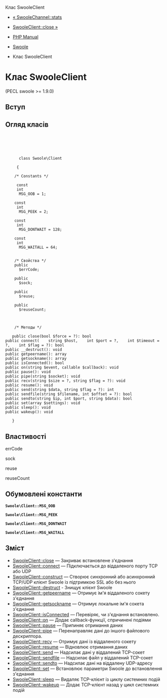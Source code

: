 Клас SwooleClient

-   [« SwooleChannel::stats](swoole-channel.stats.html)
    
-   [SwooleClient::close »](swoole-client.close.html)
    
-   [PHP Manual](index.html)
    
-   [Swoole](book.swoole.html)
    
-   Клас SwooleClient
    

# Клас SwooleClient

(PECL swoole >= 1.9.0)

## Вступ

## Огляд класів

```classsynopsis



    
     
      class Swoole\Client
     
     {

    /* Constants */
    
     const
     int
      MSG_OOB = 1;

    const
     int
      MSG_PEEK = 2;

    const
     int
      MSG_DONTWAIT = 128;

    const
     int
      MSG_WAITALL = 64;


    /* Свойства */
    public
      $errCode;

    public
      $sock;

    public
      $reuse;

    public
      $reuseCount;



    /* Методы */
    
   public close(bool $force = ?): bool
public connect(    string $host,    int $port = ?,    int $timeout = ?,    int $flag = ?): bool
public __destruct(): void
public getpeername(): array
public getsockname(): array
public isConnected(): bool
public on(string $event, callable $callback): void
public pause(): void
public pipe(string $socket): void
public recv(string $size = ?, string $flag = ?): void
public resume(): void
public send(string $data, string $flag = ?): int
public sendfile(string $filename, int $offset = ?): bool
public sendto(string $ip, int $port, string $data): bool
public set(array $settings): void
public sleep(): void
public wakeup(): void

   }
```

## Властивості

errCode

sock

reuse

reuseCount

## Обумовлені константи

**`Swoole\Client::MSG_OOB`**

**`Swoole\Client::MSG_PEEK`**

**`Swoole\Client::MSG_DONTWAIT`**

**`Swoole\Client::MSG_WAITALL`**

## Зміст

-   [SwooleClient::close](swoole-client.close.html) — Закриває встановлене з'єднання
-   [SwooleClient::connect](swoole-client.connect.html) — Підключається до віддаленого порту TCP або UDP
-   [SwooleClient::construct](swoole-client.construct.html) — Створює синхронний або асинхронний TCP/UDP клієнт Swoole із підтримкою SSL або без нього
-   [SwooleClient::destruct](swoole-client.destruct.html) - Знищує клієнт Swoole
-   [SwooleClient::getpeername](swoole-client.getpeername.html) — Отримує ім'я віддаленого сокету з'єднання
-   [SwooleClient::getsockname](swoole-client.getsockname.html) — Отримує локальне ім'я сокета з'єднання
-   [SwooleClient::isConnected](swoole-client.isconnected.html) — Перевіряє, чи з'єднання встановлено.
-   [SwooleClient::on](swoole-client.on.html) — Додає callback-функції, спричинені подіями
-   [SwooleClient::pause](swoole-client.pause.html) — Припиняє отримання даних
-   [SwooleClient::pipe](swoole-client.pipe.html) — Перенаправляє дані до іншого файлового дескриптора.
-   [SwooleClient::recv](swoole-client.recv.html) — Отримує дані із віддаленого сокету
-   [SwooleClient::resume](swoole-client.resume.html) — Відновлює отримання даних
-   [SwooleClient::send](swoole-client.send.html) — Надсилає дані у віддалений TCP-сокет
-   [SwooleClient::sendfile](swoole-client.sendfile.html) — Надсилає файл у віддалений TCP-сокет
-   [SwooleClient::sendto](swoole-client.sendto.html) — Надсилає дані на віддалену UDP-адресу
-   [SwooleClient::set](swoole-client.set.html) — Встановлює параметри Swoole до встановлення з'єднання
-   [SwooleClient::sleep](swoole-client.sleep.html) — Видаляє TCP-клієнт із циклу системних подій
-   [SwooleClient::wakeup](swoole-client.wakeup.html) — Додає TCP-клієнт назад у цикл системних подій